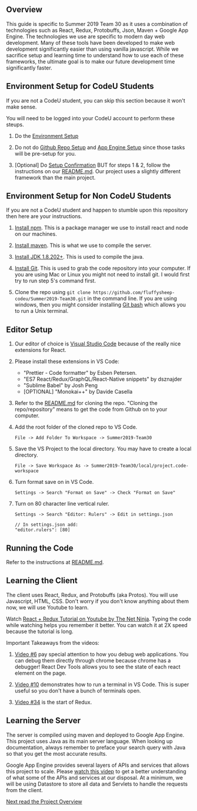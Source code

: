 ## Overview

This guide is specific to Summer 2019 Team 30 as it uses a combination of technologies such as React, Redux, Protobuffs, Json, Maven + Google App Engine. The technologies we use are specific to modern day web development. Many of these tools have been developed to make web development significantly easier than using vanilla javascript. While we sacrifice setup and learning time to understand how to use each of these frameworks, the ultimate goal is to make our future development time significantly faster.

## Environment Setup for CodeU Students

If you are not a CodeU student, you can skip this section because it won't make sense.

You will need to be logged into your CodeU account to perform these steups.

1. Do the [Environment Setup](https://sites.google.com/codeustudents.com/summer-2019/week0-codeu-project-setup/environment-setup)

2. Do not do [Github Repo Setup](https://sites.google.com/codeustudents.com/summer-2019/week0-codeu-project-setup/github-repo-setup) and [App Engine Setup](https://sites.google.com/codeustudents.com/summer-2019/week0-codeu-project-setup/app-engine-setup) since those tasks will be pre-setup for you.

3. [Optional] Do [Setup Confirmation](https://sites.google.com/codeustudents.com/summer-2019/week0-codeu-project-setup/setup-confirmation-index-html) BUT for steps 1 & 2, follow the instructions on our [README.md](https://github.com/fluffysheep-codeu/Summer2019-Team30/blob/master/README.md). Our project uses a slightly different framework than the main project.

## Environment Setup for Non CodeU Students

If you are not a CodeU student and happen to stumble upon this repository then here are your instructions.

1. [Install npm](https://www.npmjs.com/get-npm). This is a package manager we use to install react and node on our machines.

2. [Install maven](https://maven.apache.org/install.html). This is what we use to compile the server.

3. [Install JDK 1.8.202+](https://www.oracle.com/technetwork/java/javase/downloads/jdk8-downloads-2133151.html). This is used to compile the java.

4. [Install Git](https://git-scm.com/book/en/v2/Getting-Started-Installing-Git). This is used to grab the code repository into your computer. If you are using Mac or Linux you might not need to install git. I would first try to run step 5's command first.

5. Clone the repo using `git clone https://github.com/fluffysheep-codeu/Summer2019-Team30.git` in the command line. If you are using windows, then you might consider installing [Git bash](https://gitforwindows.org/) which allows you to run a Unix terminal.

## Editor Setup

1. Our editor of choice is [Visual Studio Code](https://code.visualstudio.com/) because of the really nice extensions for React.

2. Please install these extensions in VS Code:

   - "Prettier - Code formatter" by Esben Petersen.
   - "ES7 React/Redux/GraphQL/React-Native snippets" by dsznajder
   - "Sublime Babel" by Josh Peng
   - [OPTIONAL] "Monokai++" by Davide Casella

3. Refer to the [README.md](https://github.com/fluffysheep-codeu/Summer2019-Team30/blob/master/README.md) for cloning the repo. "Cloning the repo/repository" means to get the code from Github on to your computer.

4. Add the root folder of the cloned repo to VS Code.

   ```
   File -> Add Folder To Workspace -> Summer2019-Team30
   ```

5. Save the VS Project to the local directory. You may have to create a local directory.

   ```
   File -> Save Workspace As -> Summer2019-Team30/local/project.code-workspace
   ```

6. Turn format save on in VS Code.

   ```
   Settings -> Search "Format on Save" -> Check "Format on Save"
   ```

7. Turn on 80 character line vertical ruler.

   ```
   Settings -> Search "Editor: Rulers" -> Edit in settings.json

   // In settings.json add:
   "editor.rulers": [80]
   ```

## Running the Code

Refer to the instructions at [README.md](https://github.com/fluffysheep-codeu/Summer2019-Team30/blob/master/README.md).

## Learning the Client

The client uses React, Redux, and Protobuffs (aka Protos). You will use Javascript, HTML, CSS. Don't worry if you don't know anything about them now, we will use Youtube to learn.

Watch [React + Redux Tutorial on Youtube by The Net Ninja](https://www.youtube.com/playlist?list=PL4cUxeGkcC9ij8CfkAY2RAGb-tmkNwQHG). Typing the code while watching helps you remember it better. You can watch it at 2X speed because the tutorial is long.

Important Takeaways from the videos:

1. [Video #6](https://www.youtube.com/watch?v=-XQ2zCdxw0I&list=PL4cUxeGkcC9ij8CfkAY2RAGb-tmkNwQHG&index=6) pay special attention to how you debug web applications. You can debug them directly through chrome because chrome has a debugger! React Dev Tools allows you to see the state of each react element on the page.

2. [Video #10](https://www.youtube.com/watch?v=5QwNCX3UbXc&list=PL4cUxeGkcC9ij8CfkAY2RAGb-tmkNwQHG&index=11&t=0s) demonstrates how to run a terminal in VS Code. This is super useful so you don't have a bunch of terminals open.

3. [Video #34](https://www.youtube.com/watch?v=HKU24nY8Hsc&list=PL4cUxeGkcC9ij8CfkAY2RAGb-tmkNwQHG&index=35&t=0s) is the start of Redux.

## Learning the Server

The server is compiled using maven and deployed to Google App Engine. This project uses Java as its main server language. When looking up documentation, always remember to preface your search query with Java so that you get the most accurate results.

Google App Engine provides several layers of APIs and services that allows this project to scale. Please [watch this videp](https://youtu.be/ytT2-kL9v2o) to get a better understanding of what some of the APIs and services at our disposal. At a minimum, we will be using Datastore to store all data and Servlets to handle the requests from the client.

[Next read the Project Overview](project-overview.md)
